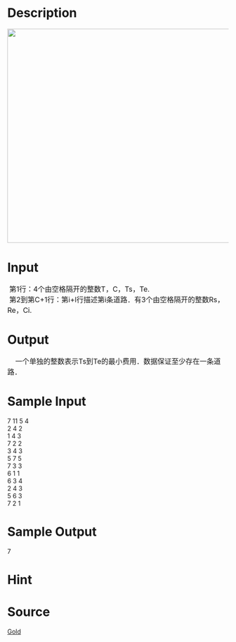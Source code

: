 
# Description

<div class="content"><p><img height="486" alt="" width="842" src="/source/bzoj/3408/img/aHR0cHM6Ly9seWRzeS5jb20vSnVkZ2VPbmxpbmUvdXBsb2FkLzIwMTQwMS9hZig0KS5qcGc=.jpg"/></p>
<p></p></div>

# Input

<div class="content"><div><span style="font-size: medium"> 第1行：4个由空格隔开的整数T，C，Ts，Te.</span></div>
<div><span style="font-size: medium"> 第2到第C+1行：第i+l行描述第i条道路．有3个由空格隔开的整数Rs，Re，Ci.</span></div></div>

# Output

<div class="content"><div><span style="font-size: medium">    一个单独的整数表示Ts到Te的最小费用．数据保证至少存在一条道路．</span></div></div>

# Sample Input

<div class="content"><span class="sampledata">7 11 5 4<br/>
2 4 2<br/>
1 4 3<br/>
7 2 2<br/>
3 4 3<br/>
5 7 5<br/>
7 3 3<br/>
6 1 1<br/>
6 3 4<br/>
2 4 3<br/>
5 6 3<br/>
7 2 1</span></div>

# Sample Output

<div class="content"><span class="sampledata">7</span></div>

# Hint

<div class="content"><p></p></div>

# Source

<div class="content"><p><a href="problemset.php?search=Gold">Gold</a></p></div>

